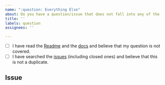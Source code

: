 ```yaml
---
name: ":question: Everything Else"
about: Do you have a question/issue that does not fall into any of the other categories?
title: ''
labels: question
assignees: ''

---
```


<!--
  Describe your question/issue here. This space is meant to be used for general questions
  that are not bugs, feature requests, or documentation issues.
  Before you submit this, let’s make sure of a few things.
  Please make sure the following boxes are ticked if they are correct.
  If not, please try and fulfill them first.
-->

<!-- Checked checkbox should look like this: [x] -->
- [ ] I have read the [Readme](https://github.com/swapper-org/NodeChain/blob/master/CONTRIBUTING.md) and the [docs](https://docs.nodechain.swapper.market) and believe that my question is not covered.
- [ ] I have searched the [issues](https://github.com/swapper-org/NodeChain/issues) (including closed ones) and believe that this is not a duplicate.

## Issue
<!-- Now feel free to write your issue, but please be descriptive! Thanks again 🙌 ❤️ -->